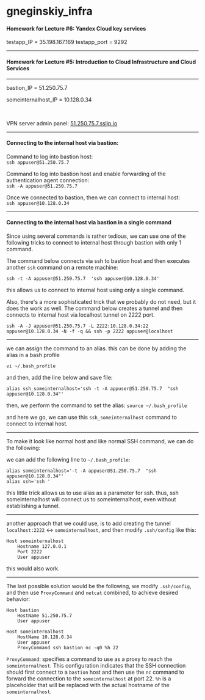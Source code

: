 # gneginskiy_infra
#### Homework for Lecture #6: Yandex Cloud key services

testapp_IP = 35.198.167.169
testapp_port = 9292

------------------------------------------------------
#### Homework for Lecture #5: Introduction to Cloud Infrastructure and Cloud Services

------------------------------------------------------

bastion_IP = 51.250.75.7

someinternalhost_IP = 10.128.0.34

<br>

VPN server admin panel: [51.250.75.7.sslip.io](51.250.75.7.sslip.io)

------------------------------------------------------

#### Connecting to the internal host via bastion:
Command to log into bastion host: <br>
`ssh appuser@51.250.75.7`

Command to log into bastion host and enable forwarding of the authentication agent connection: <br>
`ssh -A appuser@51.250.75.7`

Once we connected to bastion, then we can connect to internal host: <br>
`ssh appuser@10.128.0.34`

------------------------------------------------------
#### Connecting to the internal host via bastion in a single command

Since using several commands is rather tedious, we can use one of the following
tricks to connect to internal host through bastion with only 1 command.



The command below connects via ssh to bastion host and then executes another `ssh`  command on a remote machine:<br>

`ssh -t -A appuser@51.250.75.7  'ssh appuser@10.128.0.34'`

this allows us to connect to internal host using only a single command.

Also, there's a more sophisticated trick that we probably do not need, but it does the work as well.
The command below creates a tunnel and then connects to internal host via localhost tunnel on 2222 port.

`ssh -A -J appuser@51.250.75.7 -L 2222:10.128.0.34:22 appuser@10.128.0.34 -N -f -q && ssh -p 2222 appuser@localhost`

------------------------------------------------------

we can assign the command to an alias. this can be done by adding the alias in a bash profile<br>

`vi ~/.bash_profile`

and then, add the line below and save file:

`alias ssh_someinternalhost='ssh -t -A appuser@51.250.75.7  "ssh appuser@10.128.0.34"'`

then, we perform the command to set the alias:
`source ~/.bash_profile`

and here we go, we can use this `ssh_someinternalhost` command to connect to internal host.

------------------------------------------------------
To make it look like normal host and like normal SSH command, we can do the following:

we can add the following line to `~/.bash_profile`:<br>

```
alias someinternalhost='-t -A appuser@51.250.75.7  "ssh appuser@10.128.0.34"'
alias ssh='ssh '
```
this little trick allows us to use alias as a parameter for ssh.
thus, ssh someinternalhost will connect us to someinternalhost, even without establishing a tunnel.

------------------------------------------------------
another approach that we could use, is to add creating the tunnel `localhost:2222` <-> `someinternalhost`, and then modify `.ssh/config` like this:

```
Host someinternalhost
    Hostname 127.0.0.1
    Port 2222
    User appuser
```
this would also work.

------------------------------------------------------
The last possible solution would be the following, we modify  `.ssh/config`, and then use `ProxyCommand` and `netcat` combined, to achieve desired behavior:

```
Host bastion
    HostName 51.250.75.7
    User appuser

Host someinternalhost
    HostName 10.128.0.34
    User appuser
    ProxyCommand ssh bastion nc -q0 %h 22
```

`ProxyCommand`: specifies a command to use as a proxy to reach the `someinternalhost`.
This configuration indicates that the SSH connection should first connect to a `bastion` host
and then use the `nc` command to forward the connection to the `someinternalhost` at port 22.
`%h` is a placeholder that will be replaced with the actual hostname of the `someinternalhost`.
